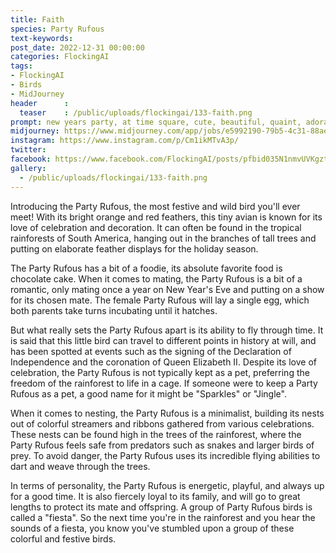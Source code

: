 ```yaml
---
title: Faith
species: Party Rufous
text-keywords: 
post_date: 2022-12-31 00:00:00
categories: FlockingAI
tags:
- FlockingAI
- Birds
- MidJourney 
header      :
  teaser    : /public/uploads/flockingai/133-faith.png
prompt: new years party, at time square, cute, beautiful, quaint, adorable, rainbow rufous BIRD, having a party on new years. manga
midjourney: https://www.midjourney.com/app/jobs/e5992190-79b5-4c31-88ae-685548dc11e3
instagram: https://www.instagram.com/p/Cm1ikMTvA3p/
twitter: 
facebook: https://www.facebook.com/FlockingAI/posts/pfbid035N1nmvUVKgztvXRiJ6PNSdJLAqnzGzxvLdntcP4TGQv7vBrh6yx1FeJC4EWduYgwl
gallery: 
  - /public/uploads/flockingai/133-faith.png
---
```


Introducing the Party Rufous, the most festive and wild bird you'll ever meet! With its bright orange and red feathers, this tiny avian is known for its love of celebration and decoration. It can often be found in the tropical rainforests of South America, hanging out in the branches of tall trees and putting on elaborate feather displays for the holiday season.

The Party Rufous has a bit of a foodie, its absolute favorite food is chocolate cake. When it comes to mating, the Party Rufous is a bit of a romantic, only mating once a year on New Year's Eve and putting on a show for its chosen mate. The female Party Rufous will lay a single egg, which both parents take turns incubating until it hatches.

But what really sets the Party Rufous apart is its ability to fly through time. It is said that this little bird can travel to different points in history at will, and has been spotted at events such as the signing of the Declaration of Independence and the coronation of Queen Elizabeth II. Despite its love of celebration, the Party Rufous is not typically kept as a pet, preferring the freedom of the rainforest to life in a cage. If someone were to keep a Party Rufous as a pet, a good name for it might be "Sparkles" or "Jingle".

When it comes to nesting, the Party Rufous is a minimalist, building its nests out of colorful streamers and ribbons gathered from various celebrations. These nests can be found high in the trees of the rainforest, where the Party Rufous feels safe from predators such as snakes and larger birds of prey. To avoid danger, the Party Rufous uses its incredible flying abilities to dart and weave through the trees.

In terms of personality, the Party Rufous is energetic, playful, and always up for a good time. It is also fiercely loyal to its family, and will go to great lengths to protect its mate and offspring. A group of Party Rufous birds is called a "fiesta". So the next time you're in the rainforest and you hear the sounds of a fiesta, you know you've stumbled upon a group of these colorful and festive birds.
